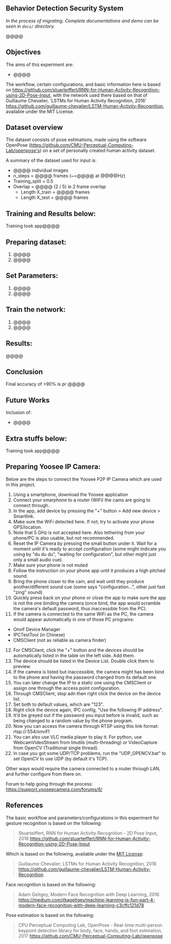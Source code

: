 ﻿
## Behavior Detection Security System

*In the process of migrating. Complete documentations and demo can be seen in `docs/` directory.*

@@@@

## Objectives

The aims of this experiment are:

-  @@@@

The workflow, certain configurations, and basic information here is based on https://github.com/stuarteiffert/RNN-for-Human-Activity-Recognition-using-2D-Pose-Input, with the network used there based on that of Guillaume Chevalier, 'LSTMs for Human Activity Recognition, 2016'  https://github.com/guillaume-chevalier/LSTM-Human-Activity-Recognition, available under the MIT License.

## Dataset overview

The dataset consists of pose estimations, made using the software OpenPose (https://github.com/CMU-Perceptual-Computing-Lab/openpose's) on a set of personally created human activity dataset.

A summary of the dataset used for input is:

 - @@@@ individual images 
 - n_steps = @@@@ frames (~=@@@@ at @@@@Hz)
 - Training_split = 0.5
 - Overlap = @@@@ (2 / 5) ie 2 frame overlap
   - Length X_train = @@@@ frames
   - Length X_test = @@@@ frames
   

## Training and Results below: 
Training took app@@@@

## Preparing dataset:

1. @@@@
2. @@@@

## Set Parameters:

1. @@@@
2. @@@@

## Train the network:

1. @@@@
2. @@@@

## Results:

@@@@

## Conclusion

Final accuracy of >90% is pr @@@@

## Future Works

Inclusion of:

 - @@@@

## Extra stuffs below: 
Training took app@@@@

## Preparing Yoosee IP Camera:

Below are the steps to connect the Yoosee P2P IP Camera which are used in this project.

1. Using a smartphone, download the Yoosee application
2. Connect your smarphone to a router (WiFi) the cams are going to connect through.
3. In the app, add device by pressing the "+" button > Add new device > Smartlink.
4. Make sure the WiFi detected here. If not, try to activate your phone GPS/location.
5. Note that 5 GHz is not accepted here. Also tethering from your phone/PC is also usable, but not recommended.
6. Reset the IP Camera by pressing the small button under it. Wait for a moment until it's ready to accept configuration (some might indicate you using by "du du du", "waiting for configuration", but other might just only a small audio cue).
7. Make sure your phone is not muted
8. Follow the instruction on your phone app until it produces a high pitched sound.
9. Bring the phone closer to the cam, and wait until they produce another/different sound cue (some says "configuration...", other just fast "zing" sound)
10. Quickly press back on your phone or close the app to make sure the app is not the one binding the camera (once bind, the app would scramble the camera's default password, thus inaccessible from the PC).
11. If the camera is connected to the same WiFi as the PC, the camera would appear automatically in one of those PC programs:
- Onvif Device Manager
- IPCTestTool (in Chinese)
- CMSClient (not as reliable as camera finder)

12. For CMSClient, click the "+" button and the devices should be automatically listed in the table on the left side. Add them.
13. The device should be listed in the Device List. Double click them to preview.
14. If the camera is listed but inaccessible, the camera might has been bind to the phone and having the password changed from its default one.
15. You can later change the IP to a static one using the CMSClient or assign one through the access point configuration.
16. Through CMSClient, stop adn then right click the device on the device list.
17. Set both to default values, which are "123".
18. Right click the device again, IPC config, "Use the following IP address".
19. It'd be greyed out if the password you input before is invalid, such as being changed to a random value by the phone program.
20. Now you can access the camera through RTSP using this link format:
rtsp://<IPADDR>:554/onvif1
21. You can also use VLC media player to play it. For python, use WebcamVideoStream from Imutils (multi-threading) or VideoCapture from OpenCV (Traditional single thread).
22. In case you got some UDP/TCP problems, run the "UDP_OPENCV.bat" to set OpenCV to use UDP (by default it's TCP).


Other ways would require the camera connected to a router through LAN, and further configure from there on.

Forum to help going through the process: https://support.yooseecamera.com/forums/6/

## References

The basic workflow and parameters/configurations in this experiment for gesture recognition is based on the following:
> Stuarteiffert, RNN for Human Activity Recognition - 2D Pose Input, 2018
> https://github.com/stuarteiffert/RNN-for-Human-Activity-Recognition-using-2D-Pose-Input


Which is based on the following, available under the [MIT License](https://github.com/guillaume-chevalier/LSTM-Human-Activity-Recognition/blob/master/LICENSE):
> Guillaume Chevalier, LSTMs for Human Activity Recognition, 2016
> https://github.com/guillaume-chevalier/LSTM-Human-Activity-Recognition

Face recognition is based on the following:
> Adam Geitgey, Modern Face Recognition with Deep Learning, 2016
> https://medium.com/@ageitgey/machine-learning-is-fun-part-4-modern-face-recognition-with-deep-learning-c3cffc121d78

Pose estimation is based on the following:

> CPU Perceptual Computing Lab, OpenPose - Real-time multi-person keypoint detection library for body, face, hands, and foot estimation, 2017
> https://github.com/CMU-Perceptual-Computing-Lab/openpose

```

